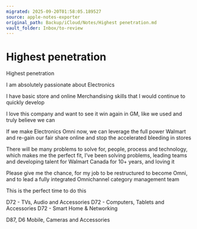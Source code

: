 ```yaml
---
migrated: 2025-09-20T01:58:05.189527
source: apple-notes-exporter
original_path: Backup/iCloud/Notes/Highest penetration.md
vault_folder: Inbox/to-review
---
```

# Highest penetration

Highest penetration

I am absolutely passionate about Electronics

I have basic store and online Merchandising skills that I would continue to quickly develop

I love this company and want to see it win again in GM, like we used and truly believe we can

If we make Electronics Omni now, we can leverage the full power Walmart and re-gain our fair share online and stop the accelerated bleeding in stores

There will be many problems to solve for, people, process and technology, which makes me the perfect fit, I’ve been solving problems, leading teams and developing talent for Walmart Canada for 10+ years, and loving it 

Please give me the chance, for my job to be restructured to become Omni, and to lead a fully integrated Omnichannel category management team

This is the perfect time to do this

D72 - TVs, Audio and Accessories
D72 - Computers, Tablets and Accessories
D72 - Smart Home & Networking

D87, D6 Mobile, Cameras and Accessories
